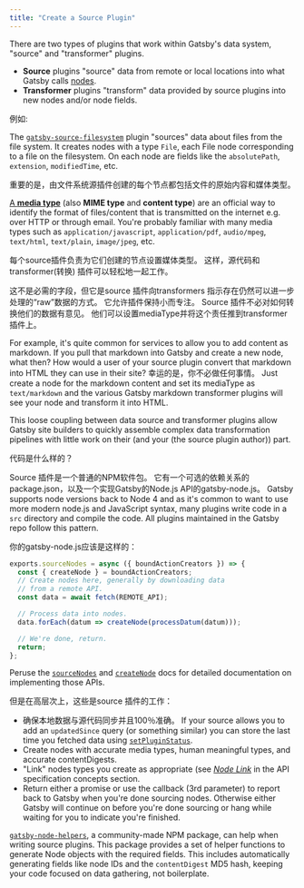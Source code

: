 ```yaml
---
title: "Create a Source Plugin"
---
```


There are two types of plugins that work within Gatsby's data system, "source" and "transformer" plugins.

* **Source** plugins "source" data from remote or local locations into what Gatsby calls [nodes](/docs/node-interface/).
* **Transformer** plugins "transform" data provided by source plugins into new nodes and/or node fields.

例如:

The [`gatsby-source-filesystem`](/packages/gatsby-source-filesystem/) plugin "sources" data about files from the file system. It creates nodes with a type `File`, each File node corresponding to a file on the filesystem. On each node are fields like the `absolutePath`, `extension`, `modifiedTime`, etc.

重要的是，由文件系统源插件创建的每个节点都包括文件的原始内容和媒体类型。

[A **media type**](https://en.wikipedia.org/wiki/Media_type) (also **MIME type** and **content type**) are an official way to identify the format of files/content that is transmitted on the internet e.g. over HTTP or through email. You're probably familiar with many media types such as `application/javascript`, `application/pdf`, `audio/mpeg`, `text/html`, `text/plain`, `image/jpeg`, etc.

每个source插件负责为它们创建的节点设置媒体类型。 这样，源代码和transformer(转换) 插件可以轻松地一起工作。

这不是必需的字段，但它是source 插件向transformers 指示存在仍然可以进一步处理的“raw”数据的方式。 它允许插件保持小而专注。 Source 插件不必对如何转换他们的数据有意见。 他们可以设置mediaType并将这个责任推到transformer 插件上。

For example, it's quite common for services to allow you to add content as markdown. If you pull that markdown into Gatsby and create a new node, what then? How would a user of your source plugin convert that markdown into HTML they can use in their site? 幸运的是，你不必做任何事情。 Just create a node for the markdown content and set its mediaType as `text/markdown` and the various Gatsby markdown transformer plugins will see your node and transform it into HTML.

This loose coupling between data source and transformer plugins allow Gatsby site builders to quickly assemble complex data transformation pipelines with little work on their (and your (the source plugin author)) part.

代码是什么样的？

Source 插件是一个普通的NPM软件包。 它有一个可选的依赖关系的package.json，以及一个实现Gatsby的Node.js API的gatsby-node.js。 Gatsby supports node versions back to Node 4 and as it's common to want to use more modern node.js and JavaScript syntax, many plugins write code in a `src` directory and compile the code. All plugins maintained in the Gatsby repo follow this pattern.

你的gatsby-node.js应该是这样的：

```javascript
exports.sourceNodes = async ({ boundActionCreators }) => {
  const { createNode } = boundActionCreators;
  // Create nodes here, generally by downloading data
  // from a remote API.
  const data = await fetch(REMOTE_API);

  // Process data into nodes.
  data.forEach(datum => createNode(processDatum(datum)));

  // We're done, return.
  return;
};
```

Peruse the [`sourceNodes`](/docs/node-apis/#sourceNodes) and [`createNode`](/docs/bound-action-creators/#createNode) docs for detailed documentation on implementing those APIs.

但是在高层次上，这些是source 插件的工作：

* 确保本地数据与源代码同步并且100％准确。 If your source allows you to add an `updatedSince` query (or something similar) you can store the last time you fetched data using [`setPluginStatus`](/docs/bound-action-creators/#setPluginStatus).
* Create nodes with accurate media types, human meaningful types, and accurate contentDigests.
* "Link" nodes types you create as appropriate (see [*Node Link*](/docs/api-specification/) in the API specification concepts section.
* Return either a promise or use the callback (3rd parameter) to report back to Gatsby when you're done sourcing nodes. Otherwise either Gatsby will continue on before you're done sourcing or hang while waiting for you to indicate you're finished.

[`gatsby-node-helpers`](https://github.com/angeloashmore/gatsby-node-helpers), a community-made NPM package, can help when writing source plugins. This package provides a set of helper functions to generate Node objects with the required fields. This includes automatically generating fields like node IDs and the `contentDigest` MD5 hash, keeping your code focused on data gathering, not boilerplate.